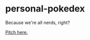 # personal-pokedex
Because we're all nerds, right?

[Pitch here.](https://github.com/BYUCS452S2020/personal-pokedex/blob/master/pitch.pdf)
